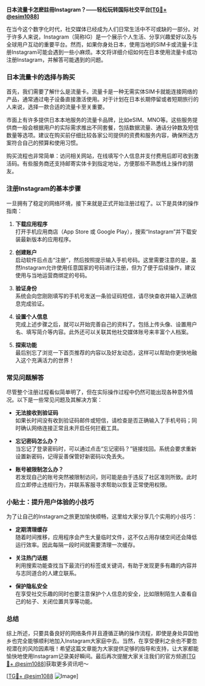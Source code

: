 **日本流量卡怎麽註冊Instagram？——轻松玩转国际社交平台[[TG💪+ @esim1088](https://t.me/s/esim1088)]**

在当今这个数字化时代，社交媒体已经成为人们日常生活中不可或缺的一部分。对于许多人来说，Instagram（简称IG）是一个展示个人生活、分享兴趣爱好以及与全球用户互动的重要平台。然而，如果你身处日本，使用当地的SIM卡或流量卡注册Instagram可能会遇到一些小麻烦。本文将详细介绍如何在日本使用流量卡成功注册Instagram，并解答可能遇到的问题。

### 日本流量卡的选择与购买

首先，我们需要了解什么是流量卡。流量卡是一种无需实体SIM卡就能连接网络的产品，通常通过电子设备直接激活使用。对于计划在日本长期停留或者短期旅行的人来说，选择一款合适的流量卡至关重要。

市面上有许多提供日本本地服务的流量卡品牌，比如eSIM、MNO等。这些服务提供商一般会根据用户的实际需求推出不同套餐，包括数据流量、通话分钟数及短信数量等选项。建议在购买前仔细比较各家公司提供的资费和服务内容，确保所选方案符合自己的预算和使用习惯。

购买流程也非常简单：访问相关网站，在线填写个人信息并支付费用后即可收到激活码。有些服务商还支持邮寄实体卡到指定地址，方便那些不熟悉线上操作的朋友。

### 注册Instagram的基本步骤

一旦拥有了稳定的网络环境，接下来就是正式开始注册过程了。以下是具体的操作指南：

1. **下载应用程序**  
   打开手机应用商店（App Store 或 Google Play），搜索“Instagram”并下载安装最新版本的应用程序。

2. **创建账户**  
   启动软件后点击“注册”，然后按照提示输入手机号码。这里需要注意的是，虽然Instagram允许使用任意国家的号码进行注册，但为了便于后续操作，建议使用与当地运营商绑定的号码。

3. **验证身份**  
   系统会向您刚刚填写的手机号发送一条验证码短信，请尽快查收并输入正确信息完成验证。

4. **设置个人信息**  
   完成上述步骤之后，就可以开始完善自己的资料了。包括上传头像、设置用户名、填写简介等内容。此外还可以关联其他社交媒体账号来丰富个人档案。

5. **探索功能**  
   最后别忘了浏览一下首页推荐的内容以及好友动态，这样可以帮助你更快地融入这个充满活力的世界！

### 常见问题解答

尽管整个注册过程看似简单明了，但在实际操作过程中仍然可能出现各种意外情况。以下是一些常见问题及其解决方案：

- **无法接收到验证码**  
  如果长时间没有收到验证码邮件或短信，请检查是否正确输入了手机号码；同时确认网络连接正常且未开启任何拦截工具。
  
- **忘记密码怎么办？**  
  当忘记了登录密码时，可以通过点击“忘记密码？”链接找回。系统会要求重新设置新密码，记得妥善保管好新密码以免丢失。

- **账号被限制怎么办？**  
  若发现自己的账号突然被限制访问，则可能是由于违反了社区准则所致。此时应立即停止违规行为，并联系客服寻求帮助以恢复正常使用权限。

### 小贴士：提升用户体验的小技巧

为了让自己的Instagram之旅更加愉快顺畅，这里给大家分享几个实用的小技巧：

- **定期清理缓存**  
  随着时间推移，应用程序会产生大量临时文件，这不仅占用存储空间还会降低运行效率。因此每隔一段时间就需要清理一次缓存。
  
- **关注热门话题**  
  利用搜索功能查找当下最流行的标签或关键词，有助于发现更多有趣的内容并与志同道合的人建立联系。
  
- **保护隐私安全**  
  在享受社交乐趣的同时也要注意保护个人信息的安全，比如限制陌生人查看自己的帖子、关闭位置共享等功能。

### 总结

综上所述，只要具备良好的网络条件并且遵循正确的操作流程，即使是身处异国他乡也完全能够顺利地加入Instagram大家庭中去。当然，在享受便利之余也不要忽视潜在的风险因素哦！希望这篇文章能为大家提供足够的指导和支持，让大家都能愉快地使用Instagram记录美好瞬间。最后再次提醒大家关注我们的官方频道[[TG💪+ @esim1088](https://t.me/s/esim1088)]获取更多资讯吧～  

[[TG💪+ @esim1088](https://t.me/s/esim1088) ![Image](https://i.postimg.cc/4NQfJmqS/Snipaste-2025-05-13-00-14-12.png)]